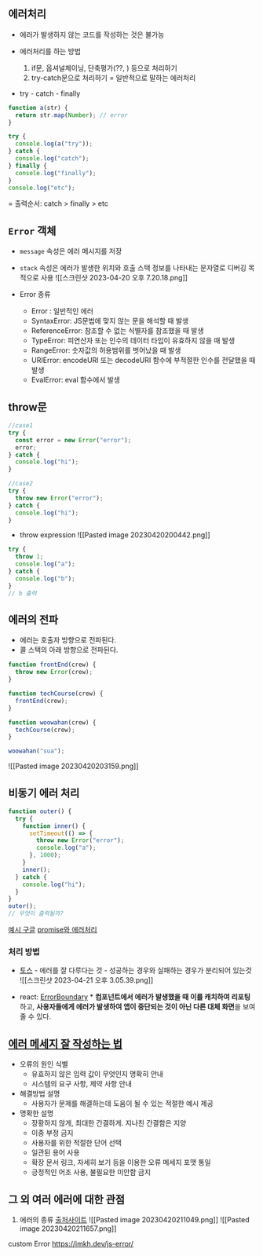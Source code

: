 ## 에러처리

- 에러가 발생하지 않는 코드를 작성하는 것은 불가능

* 에러처리를 하는 방법

  1.  if문, 옵셔널체이닝, 단축평가(??, ) 등으로 처리하기
  2.  try-catch문으로 처리하기 = 일반적으로 말하는 에러처리

* try - catch - finally

```js
function a(str) {
  return str.map(Number); // error
}

try {
  console.log(a("try"));
} catch {
  console.log("catch");
} finally {
  console.log("finally");
}
console.log("etc");
```

= 출력순서: catch > finally > etc

## `Error` 객체

- `message` 속성은 에러 메시지를 저장
- `stack` 속성은 에러가 발생한 위치와 호출 스택 정보를 나타내는 문자열로 디버깅 목적으로 사용
  ![[스크린샷 2023-04-20 오후 7.20.18.png]]

- Error 종류
  - Error : 일반적인 에러
  - SyntaxError: JS문법에 맞지 않는 문을 해석할 때 발생
  - ReferenceError: 참조할 수 없는 식별자를 참조했을 때 발생
  - TypeError: 피연산자 또는 인수의 데이터 타입이 유효하지 않을 때 발생
  - RangeError: 숫자값의 허용범위를 벗어났을 때 발생
  - URIError: encodeURI 또는 decodeURI 함수에 부적절한 인수를 전달했을 때 발생
  - EvalError: eval 함수에서 발생

## throw문

```js
//case1
try {
  const error = new Error("error");
  error;
} catch {
  console.log("hi");
}

//case2
try {
  throw new Error("error");
} catch {
  console.log("hi");
}
```

- throw expression
  ![[Pasted image 20230420200442.png]]

```js
try {
  throw 1;
  console.log("a");
} catch {
  console.log("b");
}
// b 출력
```

## 에러의 전파

- 에러는 호출자 방향으로 전파된다.
- 콜 스택의 아래 방향으로 전파된다.

```js
function frontEnd(crew) {
  throw new Error(crew);
}

function techCourse(crew) {
  frontEnd(crew);
}

function woowahan(crew) {
  techCourse(crew);
}

woowahan("sua");
```

![[Pasted image 20230420203159.png]]

## 비동기 에러 처리

```js
function outer() {
  try {
    function inner() {
      setTimeout(() => {
        throw new Error("error");
        console.log("a");
      }, 1000);
    }
    inner();
  } catch {
    console.log("hi");
  }
}
outer();
// 무엇이 출력될까?
```

[예시 구글](https://docs.google.com/presentation/d/16gK8t7hlRvWVDg3wJcYAt0n-OtOpa-Oasf9TLrXMWjg/edit#slide=id.p)
[promise와 에러처리](https://ko.javascript.info/promise-error-handling)

### 처리 방법

- [토스](https://www.youtube.com/watch?v=FvRtoViujGg) - 에러를 잘 다루다는 것 - 성공하는 경우와 실패하는 경우가 분리되어 있는것
  ![[스크린샷 2023-04-21 오후 3.05.39.png]]

* react: [ErrorBoundary](https://jbee.io/react/error-declarative-handling-1/) \* **컴포넌트에서 에러가 발생했을 때 이를 캐치하여 리포팅**하고, **사용자들에게 에러가 발생하여 앱이 중단되는 것이 아닌 다른 대체 화면**을 보여줄 수 있다.

## [에러 메세지 잘 작성하는 법](https://hyeon9mak.github.io/writing-helpful-error-messages/)

- 오류의 원인 식별
  - 유효하지 않은 입력 값이 무엇인지 명확히 안내
  - 시스템의 요구 사항, 제약 사항 안내
- 해결방법 설명
  - 사용자가 문제를 해결하는데 도움이 될 수 있는 적절한 예시 제공
- 명확한 설명
  - 장황하지 않게, 최대한 간결하게. 지나친 간결함은 지양
  - 이중 부정 금지
  - 사용자를 위한 적절한 단어 선택
  - 일관된 용어 사용
  - 확장 문서 링크, 자세히 보기 등을 이용한 오류 메세지 포맷 통일
  - 긍정적인 어조 사용, 불필요한 미안함 금지

## 그 외 여러 에러에 대한 관점

1. 에러의 종류 [출처사이트](https://jbee.io/react/error-declarative-handling-2/)
   ![[Pasted image 20230420211049.png]]
   ![[Pasted image 20230420211657.png]]

custom Error
https://imkh.dev/js-error/
